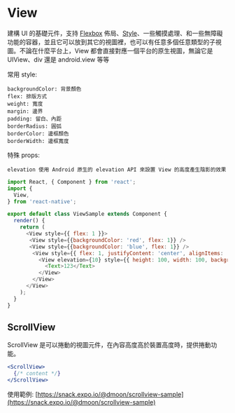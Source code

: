 # View

建構 UI 的基礎元件，支持 [Flexbox](https://facebook.github.io/react-native/docs/flexbox.html) 佈局、[Style](https://facebook.github.io/react-native/docs/style.html)、一些觸摸處理、和一些無障礙功能的容器，並且它可以放到其它的視圖裡，也可以有任意多個任意類型的子視圖。不論在什麼平台上，View 都會直接對應一個平台的原生視圖，無論它是 UIView、div 還是 android.view 等等

常用 style:

```text
backgroundColor: 背景顏色
flex: 排版方式
weight: 寬度
margin: 邊界
padding: 留白、內距
borderRadius: 圓弧
borderColor: 邊框顏色
borderWidth: 邊框寬度
```

特殊 props:

```text
elevation 使用 Android 原生的 elevation API 來設置 View 的高度產生陰影的效果
```

```js
import React, { Component } from 'react';
import {
  View,
} from 'react-native';

export default class ViewSample extends Component {
  render() {
    return (
      <View style={{ flex: 1 }}>
       <View style={{backgroundColor: 'red', flex: 1}} />
       <View style={{backgroundColor: 'blue', flex: 1}} />
        <View style={{ flex: 1, justifyContent: 'center', alignItems: 'center', }}>
          <View elevation={10} style={{ height: 100, width: 100, backgroundColor: '#eee', justifyContent: 'center' alignItems: 'center' }}>
            <Text>123</Text>
          </View>
        </View>
      </View>
    );
  }
}
```

## ScrollView

ScrollView 是可以捲動的視圖元件，在內容高度高於裝置高度時，提供捲動功能。

```jsx
<ScrollView>
  {/* content */}
</ScrollView>
```

使用範例: [https://snack.expo.io/@dmoon/scrollview-sample](https://snack.expo.io/@dmoon/scrollview-sample)